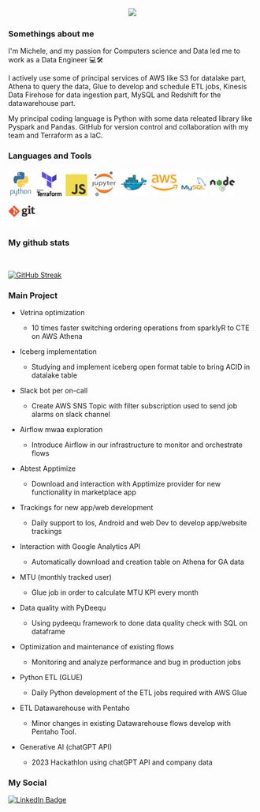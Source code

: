 <div id="header" align="center">
  <img src="https://media.giphy.com/media/IUNycHoVqvLDowiiam/giphy.gif" width="200"/>
</div>

### Somethings about me 
I'm Michele, and my passion for Computers science and Data led me to work as a Data Engineer :computer::hammer_and_wrench:

I actively use some of principal services of AWS like S3 for datalake part, Athena to query the data, 
Glue to develop and schedule ETL jobs, Kinesis Data Firehose for data ingestion part,
MySQL and Redshift for the datawarehouse part.

My principal coding language is Python with some data releated library like Pyspark and Pandas.
GitHub for version control and collaboration with my team and Terraform as a IaC.


### Languages and Tools

<div>
  <img src="https://github.com/devicons/devicon/blob/master/icons/python/python-original-wordmark.svg" title="Python" alt="Python" width="50" height="50"/>&nbsp;
  <img src="https://github.com/devicons/devicon/blob/master/icons/terraform/terraform-original-wordmark.svg" title="Terraform" alt="Terraform" width="50" height="50"/>&nbsp; 
  <img src="https://github.com/devicons/devicon/blob/master/icons/javascript/javascript-original.svg" title="JavaScript" alt="JavaScript" width="45" height="45"/>&nbsp;
  <img src="https://github.com/devicons/devicon/blob/master/icons/jupyter/jupyter-original-wordmark.svg" title="Jupyter" alt="Jupyter" width="50" height="50"/>&nbsp;
  <img src="https://github.com/devicons/devicon/blob/master/icons/docker/docker-original.svg" title="Docker" alt="Docker" width="55" height="55"/>&nbsp;
  <img src="https://github.com/devicons/devicon/blob/master/icons/amazonwebservices/amazonwebservices-plain-wordmark.svg" title="AWS" alt="AWS" width="55" height="55"/>&nbsp; 
  <img src="https://github.com/devicons/devicon/blob/master/icons/mysql/mysql-original-wordmark.svg" title="MySQL"  alt="MySQL" width="50" height="50"/>&nbsp;
  <img src="https://github.com/devicons/devicon/blob/master/icons/nodejs/nodejs-original-wordmark.svg" title="NodeJS" alt="NodeJS" width="50" height="50"/>&nbsp;
  <img src="https://github.com/devicons/devicon/blob/master/icons/git/git-original-wordmark.svg" title="Git" **alt="Git" width="55" height="55"/>
</div>

### My github stats
<img src="https://komarev.com/ghpvc/?username=michele-porta&style=flat-square&color=blue" alt=""/>

[![GitHub Streak](http://github-readme-streak-stats.herokuapp.com?user=michele-porta&date_format=j%20M%5B%20Y%5D)](https://git.io/streak-stats)

### Main Project

* Vetrina optimization
  * 10 times faster switching ordering operations from sparklyR to CTE on AWS Athena

* Iceberg implementation
  * Studying and implement iceberg open format table to bring ACID in datalake table

* Slack bot per on-call
  * Create AWS SNS Topic with filter subscription used to send job alarms on slack channel

* Airflow mwaa exploration
  * Introduce Airflow in our infrastructure to monitor and orchestrate flows

* Abtest Apptimize
  * Download and interaction with Apptimize provider for new functionality in marketplace app

* Trackings for new app/web development
  * Daily support to Ios, Android and web Dev to develop app/website trackings

* Interaction with Google Analytics API
  * Automatically download and creation table  on Athena for GA data

* MTU (monthly tracked user)
  * Glue job in order to calculate MTU KPI every month

* Data quality with PyDeequ
  * Using pydeequ framework to done data quality check with SQL on dataframe

* Optimization and maintenance of existing flows
  * Monitoring and analyze performance and bug in production jobs

* Python ETL (GLUE)
  * Daily Python development of the ETL jobs required with AWS Glue

* ETL Datawarehouse with Pentaho
  * Minor changes in existing Datawarehouse flows develop with Pentaho Tool.

* Generative AI (chatGPT API) 
  * 2023 Hackathlon using chatGPT API and company data

### My Social
<div id="badges">
  <a href="https://www.linkedin.com/in/michele-porta/">
    <img src="https://img.shields.io/badge/LinkedIn-blue?style=for-the-badge&logo=linkedin&logoColor=white" alt="LinkedIn Badge"/>
  </a>
</div>
